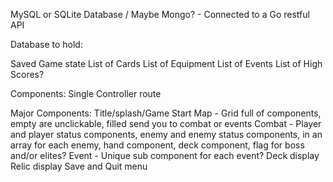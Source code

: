 MySQL or SQLite Database / Maybe Mongo? - Connected to a Go restful API

Database to hold:

Saved Game state
List of Cards
List of Equipment
List of Events
List of High Scores?


Components: 
Single Controller route

Major Components:
Title/splash/Game Start
Map - Grid full of components, empty are unclickable, filled send you to combat or events
Combat - Player and player status components, enemy and enemy status components, in an array for each enemy, hand component, deck component, flag for boss and/or elites?
Event - Unique sub component for each event?
Deck display
Relic display
Save and Quit menu
